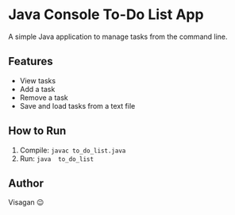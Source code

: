 # Java Console To-Do List App

A simple Java application to manage tasks from the command line.

## Features
- View tasks
- Add a task
- Remove a task
- Save and load tasks from a text file

## How to Run
1. Compile: `javac to_do_list.java`
2. Run: `java  to_do_list`

## Author
Visagan 😉
